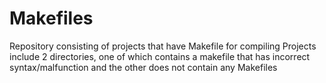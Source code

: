 # Makefiles
Repository consisting of projects that have Makefile for compiling
Projects include 2 directories, one of which contains a makefile that has incorrect syntax/malfunction and the other does not contain any Makefiles
